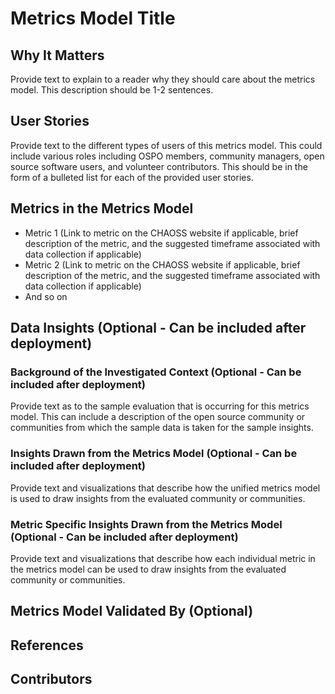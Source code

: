 # Metrics Model Title

## Why It Matters
Provide text to explain to a reader why they should care about the metrics model. This description should be 1-2 sentences.

## User Stories
Provide text to the different types of users of this metrics model. This could include various roles including OSPO members, community managers, open source software users, and volunteer contributors. This should be in the form of a bulleted list for each of the provided user stories.

## Metrics in the Metrics Model
- Metric 1 (Link to metric on the CHAOSS website if applicable, brief description of the metric, and the suggested timeframe associated with data collection if applicable)
- Metric 2 (Link to metric on the CHAOSS website if applicable, brief description of the metric, and the suggested timeframe associated with data collection if applicable)
- And so on

## Data Insights (Optional - Can be included after deployment)

### Background of the Investigated Context (Optional - Can be included after deployment)
Provide text as to the sample evaluation that is occurring for this metrics model. This can include a description of the open source community or communities from which the sample data is taken for the sample insights.

### Insights Drawn from the Metrics Model (Optional - Can be included after deployment)
Provide text and visualizations that describe how the unified metrics model is used to draw insights from the evaluated community or communities.

### Metric Specific Insights Drawn from the Metrics Model (Optional - Can be included after deployment)
Provide text and visualizations that describe how each individual metric in the metrics model can be used to draw insights from the evaluated community or communities.

## Metrics Model Validated By (Optional)



## References



## Contributors


